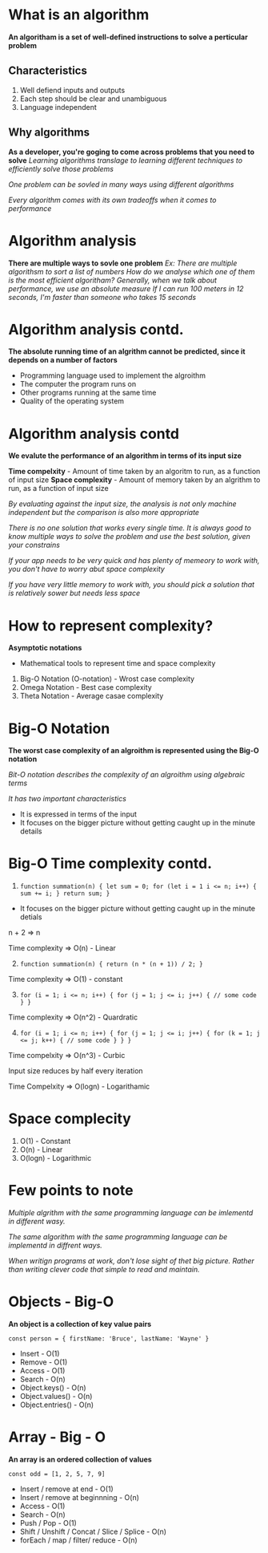 #  What is an algorithm

**An algoritham is a set of well-defined instructions to solve a perticular problem**

## Characteristics

1. Well defiend inputs and outputs
2. Each step should be clear and unambiguous
3. Language independent

## Why algorithms

**As a developer, you're goging to come across problems that you need to solve**
*Learning algorithms translage to learning different techniques to efficiently solve those problems*

*One problem can be sovled in many ways using different algorithms*

*Every algorithm comes with its own tradeoffs when it comes to performance*

# Algorithm analysis

**There are multiple ways to sovle one problem**
*Ex: There are multiple algorithsm to sort a list of numbers*
*How do we analyse which one of them is the most efficient algoritham?*
*Generally, when we talk about performance, we use an absolute measure*
*If I can run 100 meters in 12 seconds, I'm faster than someone who takes 15 seconds*

# Algorithm analysis contd.

**The absolute running time of an algrithm cannot be predicted, since it depends on a number of factors**

- Programming language used to implement the algroithm
- The computer the program runs on 
- Other programs running at the same time
- Quality of the operating system


# Algorithm analysis contd

**We evalute the performance of an algorithm in terms of its input size**

**Time compelxity** - Amount of time taken by an algoritm to run, as a function of input size
**Space complexity** - Amount of memory taken by an algrithm to run, as a function of input size

*By evaluating against the input size, the analysis is not only machine independent but the comparison is also more appropriate*

*There is no one solution that works every single time. It is always good to know multiple ways to solve the problem and use the best solution, given your constrains*

*If your app needs to be very quick and has plenty of memeory to work with, you don't have to worry abut space complexity*

*If you have very little memory to work with, you should pick a solution that is relatively sower but needs less space*


# How to represent complexity?

**Asymptotic notations**

- Mathematical tools to represent time and space complexity

1. Big-O Notation (O-notation) - Wrost case complexity
2. Omega Notation - Best case complexity
3. Theta Notation - Average casae complexity

# Big-O Notation

**The worst case complexity of an algroithm is represented using the Big-O notation**

*Bit-O notation describes the complexity of an algroithm using algebraic terms*

*It has two important characteristics*

- It is expressed in terms of the input
- It focuses on the bigger picture without getting caught up in the minute details

# Big-O Time complexity contd.

1. `function summation(n) {
	let sum = 0;
	for (let i = 1 i <= n; i++) {
		sum += i;
	}
	return sum;
}`

- It focuses on the bigger picture without getting caught up in the minute detials

n + 2 => n 

Time complexity => O(n) - Linear

2. `function summation(n) {
	return (n * (n + 1)) / 2;
}`

Time complexity => O(1) - constant

3. `for (i = 1; i <= n; i++) {
	for (j = 1; j <= i; j++) {
		// some code
	}
}`

Time complexity => O(n^2) - Quardratic

4. `for (i = 1; i <= n; i++) {
	for (j = 1; j <= i; j++) {
		for (k = 1; j <= j; k++) {
			// some code
		}
	}
}`

Time compelxity => O(n^3) - Curbic

Input size reduces  by half every iteration 

Time Compelxity => O(logn) - Logarithamic


# Space complecity

1. O(1) - Constant
2. O(n) - Linear
3. O(logn) - Logarithmic


# Few points to note

*Multiple algrithm with the same programming language can be imlementd in different wasy.*

*The same algorithm with the same programming language can be implementd in diffrent ways.*

*When writign programs at work, don't lose sight of thet big picture. Rather than writing clever code that simple to read and maintain.*


# Objects - Big-O

**An object is a collection of key value pairs**

`const person = {
	firstName: 'Bruce',
	lastName: 'Wayne'
}`

- Insert - O(1)
- Remove - O(1)
- Access - O(1)
- Search - O(n)
- Object.keys() - O(n)
- Object.values() - O(n)
- Object.entries() - O(n)
 
 
# Array - Big - O

**An array is an ordered collection of values**

`const odd = [1, 2, 5, 7, 9]`

- Insert / remove at end - O(1)
- Insert / remove at beginnning - O(n)
- Access - O(1)
- Search - O(n)
- Push / Pop - O(1)
- Shift / Unshift / Concat / Slice / Splice - O(n)
- forEach / map / filter/ reduce - O(n)











